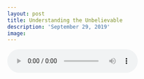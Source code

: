 ```yaml
---
layout: post
title: Understanding the Unbelievable
description: 'September 29, 2019'
image:
---
```


<audio controls>
  <source src="http://docs.google.com/uc?export=open&id=107dnMqbq38y1tlhmaN6rIA1DeXF02BWE" type="audio/mp3">
Your browser does not support the audio element.
</audio>
